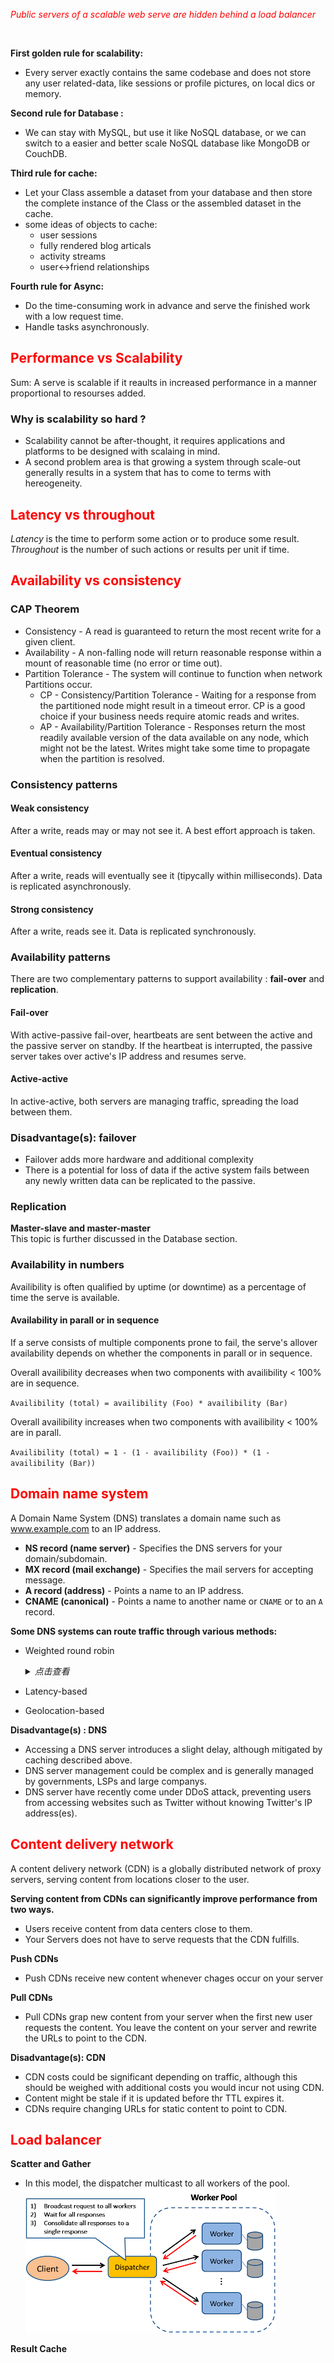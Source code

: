 *<font color = red>Public servers of a scalable web serve are hidden behind a load balancer</font>*

<br>

**First golden rule for scalability:**
- Every server exactly contains the same codebase and does not store any user related-data, like sessions or profile pictures, on local dics or memory.  

**Second rule for Database :**
-  We can stay with MySQL, but use it like NoSQL database, or we can switch to a easier and better scale NoSQL database like MongoDB or CouchDB. 

**Third rule for cache:**
-  Let your Class assemble a dataset from your database and then store the complete instance of the Class or the assembled dataset in the cache.
-  some ideas of objects to cache:
   -  user sessions 
   -  fully rendered blog articals
   -  activity streams
   -  user<->friend relationships

**Fourth rule for Async:**
-  Do the time-consuming work in advance and serve the finished work with a low request time.
-  Handle tasks asynchronously.

## <font color=red>Performance vs Scalability</font> 
Sum: A serve is scalable if it reaults in increased performance in a manner proportional to resourses added.  

### Why is scalability so hard ?
-  Scalability cannot be after-thought, it requires applications and platforms to be designed with scalaing in mind.  
-  A second problem area is that growing a system through scale-out generally results in a system that has to come to terms with hereogeneity.
  

## <font color=red>Latency vs throughout</font>
*Latency* is the time to perform some action or to produce some result.
*Throughout* is the number of such actions or results per unit if time.  

## <font color=red>Availability vs consistency</font>
### CAP Theorem
-  Consistency - A read is guaranteed to return the most recent write for a given client.
-  Availability - A non-falling node will return reasonable response within a mount of reasonable time (no error or time out).
-  Partition Tolerance - The system will continue to function when network Partitions occur.
    -  CP - Consistency/Partition Tolerance - Waiting for a response from the partitioned node might result in a timeout error. CP is a good choice if your business needs require atomic reads and writes.
    -  AP - Availability/Partition Tolerance - Responses return the most readily available version of the data available on any node, which might not be the latest. Writes might take some time to propagate when the partition is resolved.

### Consistency patterns

#### Weak consistency
After a write, reads may or may not see it. A best effort approach is taken.

#### Eventual consistency
After a write, reads will eventually see it (tipycally within milliseconds). Data is replicated asynchronously.

#### Strong consistency
After a write, reads see it. Data is replicated synchronously.

### Availability patterns
There are two complementary patterns to support availability : **fail-over** and **replication**.

#### Fail-over
With active-passive fail-over, heartbeats are sent between the active and the passive server on standby. If the heartbeat is interrupted, the passive server takes over active's IP address and resumes serve.

#### Active-active
In active-active, both servers are managing traffic, spreading the load between them.

### Disadvantage(s): failover
-  Failover adds more hardware and additional complexity 
-  There is a potential for loss of data if the active system fails between any newly written data can be replicated to the passive.

### Replication
**Master-slave and master-master**  
This topic is further discussed in the Database section.

### Availability in numbers
Availibility is often qualified by uptime (or downtime) as a percentage of time the serve is available.

#### Availability in parall or in sequence
If a serve consists of multiple components prone to fail, the serve's allover availability depends on whether the components in parall or in sequence.

Overall availibility decreases when two components with availibility < 100% are in sequence.  

`Availibility (total) = availibility (Foo) * availibility (Bar)`

Overall availibility increases when two components with availibility < 100% are in parall.

`Availibility (total) = 1 - (1 - availibility (Foo)) * (1 - availibility (Bar))`

## <font color=red>Domain name system</font>  

A Domain Name System (DNS) translates a domain name such as www.example.com to an IP address.
- **NS record (name server)** - Specifies the DNS servers for your domain/subdomain.
- **MX record (mail exchange)** - Specifies the mail servers for accepting message.
- **A record (address)** - Points a name to an IP address.
- **CNAME (canonical)** - Points a name to another name or `CNAME` or to an `A` record.

**Some DNS systems can route traffic through various methods:**

-  Weighted round robin
   <details><summary><em>点击查看</em></summary>

   <br>

   -  **Round robin algorithm**  
  
      The round robin algorithm is best for clusters consisting of servers with identical specs. 

      ![image](images/round_robin_algorithm.png)

    - **Weighted round robin**  
      Assigin more requests to the server with a higher capability of handling greater load.
      
      ![image](images/weighted_round_robin.png)

    - **Least connections**  
       When a new client attempts to connect, the load balancer will determine which server has the least number of connection and assign the new connection to that server.

       ![image](images/least_connections.png)

    - **Weighted least connections**  
      The weighted least connections algorithm does to least connections what weighted round robin does to round robin.

    - **Random**  
      As its name implies, the algorithm matched clients and servers by random.

   </details>

-  Latency-based
-  Geolocation-based

**Disadvantage(s) : DNS**

-  Accessing a DNS server introduces a slight delay, although mitigated by caching described above.
-  DNS server management could be complex and is generally managed by governments, LSPs and large companys.
-  DNS server have recently come under DDoS attack, preventing users from accessing websites such as Twitter without knowing Twitter's IP address(es).
  

## <font color=red>Content delivery network</font>

A content delivery network (CDN) is a globally distributed network of proxy servers, serving content from locations closer to the user.

**Serving content from CDNs can significantly improve performance from two ways.**
- Users receive content from data centers close to them.
- Your Servers does not have to serve requests that the CDN fulfills.

**Push CDNs**
-  Push CDNs receive new content whenever chages occur on your server

**Pull CDNs**
-  Pull CDNs grap new content from your server when the first new user requests the content. You leave the content on your server and rewrite the URLs to point to the CDN.

**Disadvantage(s): CDN**
-  CDN costs could be significant depending on traffic, although this should be weighed with additional costs you would incur not using CDN.
-  Content might be stale if it is updated before thr TTL expires it.
-  CDNs require changing URLs for static content to point to CDN.

## <font color=red>Load balancer</font>

**Scatter and Gather**  
-  In this model, the dispatcher multicast to all workers of the pool.  
  ![picture](images/Scatter_and_Gather.png)

**Result Cache**